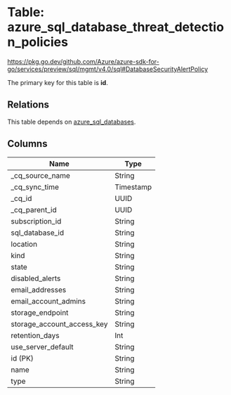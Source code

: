 # Table: azure_sql_database_threat_detection_policies

https://pkg.go.dev/github.com/Azure/azure-sdk-for-go/services/preview/sql/mgmt/v4.0/sql#DatabaseSecurityAlertPolicy

The primary key for this table is **id**.

## Relations
This table depends on [azure_sql_databases](azure_sql_databases.md).


## Columns
| Name          | Type          |
| ------------- | ------------- |
|_cq_source_name|String|
|_cq_sync_time|Timestamp|
|_cq_id|UUID|
|_cq_parent_id|UUID|
|subscription_id|String|
|sql_database_id|String|
|location|String|
|kind|String|
|state|String|
|disabled_alerts|String|
|email_addresses|String|
|email_account_admins|String|
|storage_endpoint|String|
|storage_account_access_key|String|
|retention_days|Int|
|use_server_default|String|
|id (PK)|String|
|name|String|
|type|String|